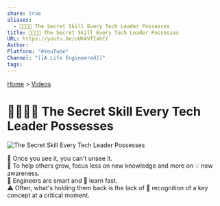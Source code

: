 ```yaml
---
share: true
aliases:
  - 🤫🔑👨‍💻 The Secret Skill Every Tech Leader Possesses
title: 🤫🔑👨‍💻 The Secret Skill Every Tech Leader Possesses
URL: https://youtu.be/uUKAVfIahCY
Author: 
Platform: "#YouTube"
Channel: "[[A Life Engineered]]"
tags: 
---
```

[Home](../index.md) > [Videos](./index.md)  
# 🤫🔑👨‍💻 The Secret Skill Every Tech Leader Possesses  
![The Secret Skill Every Tech Leader Possesses](https://youtu.be/uUKAVfIahCY)  
  
👀 Once you see it, you can't unsee it.  
🌱 To help others grow, focus less on new knowledge and more on 💡 new awareness.  
🧠 Engineers are smart and 🚀 learn fast.  
⚠️ Often, what's holding them back is the lack of 🔑 recognition of a key concept at a critical moment.